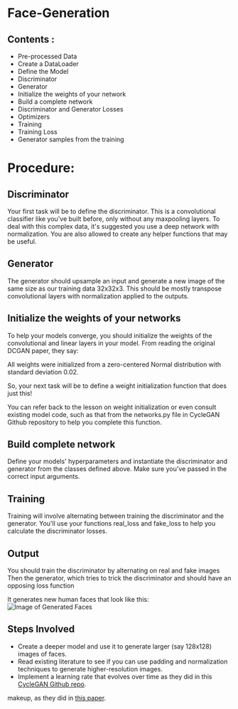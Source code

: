 # Face-Generation
## Contents :

* Pre-processed Data
* Create a DataLoader
* Define the Model
* Discriminator
* Generator
* Initialize the weights of your network
* Build a complete network
* Discriminator and Generator Losses
* Optimizers
* Training
* Training Loss
* Generator samples from the training


# Procedure:
## Discriminator
Your first task will be to define the discriminator. This is a convolutional classifier like you've built before, only without any maxpooling layers. To deal with this complex data, it's suggested you use a deep network with normalization. You are also allowed to create any helper functions that may be useful.


## Generator
The generator should upsample an input and generate a new image of the same size as our training data 32x32x3. This should be mostly transpose convolutional layers with normalization applied to the outputs.


## Initialize the weights of your networks
To help your models converge, you should initialize the weights of the convolutional and linear layers in your model. From reading the original DCGAN paper, they say:

All weights were initialized from a zero-centered Normal distribution with standard deviation 0.02.

So, your next task will be to define a weight initialization function that does just this!

You can refer back to the lesson on weight initialization or even consult existing model code, such as that from the networks.py file in CycleGAN Github repository to help you complete this function.


## Build complete network
Define your models' hyperparameters and instantiate the discriminator and generator from the classes defined above. Make sure you've passed in the correct input arguments.

 
## Training
Training will involve alternating between training the discriminator and the generator. You'll use your functions real_loss and fake_loss to help you calculate the discriminator losses.

## Output

You should train the discriminator by alternating on real and fake images
Then the generator, which tries to trick the discriminator and should have an opposing loss function


It generates new human faces that look like this:  
![Image of Generated Faces](https://github.com/tfesenko/Face-Generation/blob/master/assets/Generated_faces2.png)

## Steps Involved
* Create a deeper model and use it to generate larger (say 128x128) images of faces.
* Read existing literature to see if you can use padding and normalization techniques to generate higher-resolution images.
* Implement a learning rate that evolves over time as they did in this [CycleGAN Github repo](https://github.com/junyanz/pytorch-CycleGAN-and-pix2pix).

makeup, as they did in [this paper](https://gfx.cs.princeton.edu/pubs/Chang_2018_PAS/Chang-CVPR-2018.pdf).
